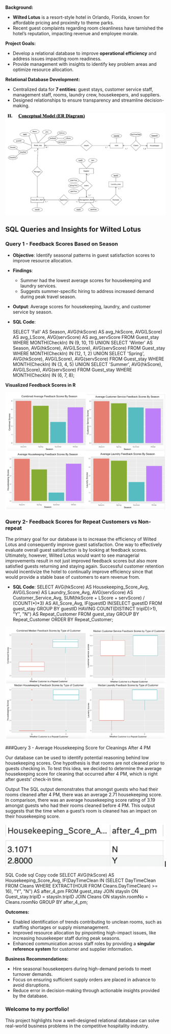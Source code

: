 **Background:**  
  - **Wilted Lotus** is a resort-style hotel in Orlando, Florida, known for affordable pricing and proximity to theme parks.  
  - Recent guest complaints regarding room cleanliness have tarnished the hotel’s reputation, impacting revenue and employee morale.  

**Project Goals:**  

  - Develop a relational database to improve **operational efficiency** and address issues impacting room readiness.  
  - Provide management with insights to identify key problem areas and optimize resource allocation.  

**Relational Database Development:**  
  - Centralized data for **7 entities**: guest stays, customer service staff, management staff, rooms, laundry crew, housekeepers, and suppliers.  
  - Designed relationships to ensure transparency and streamline decision-making.
 
![Conceptual Model ER Diagram](Conceptual%20Model%20ER%20Diagram.png)

## SQL Queries and Insights for Wilted Lotus

### Query 1 - Feedback Scores Based on Season
- **Objective**: Identify seasonal patterns in guest satisfaction scores to improve resource allocation.
- **Findings**:
  - Summer had the lowest average scores for housekeeping and laundry services.
  - Suggests summer-specific hiring to address increased demand during peak travel season.
- **Output**: Average scores for housekeeping, laundry, and customer service by season.
- **SQL Code**:
 
  SELECT 'Fall' AS Season, AVG(hkScore) AS avg_hkScore, AVG(LScore) AS avg_LScore, AVG(servScore) AS avg_servScore
  FROM Guest_stay
  WHERE MONTH(CheckIn) IN (9, 10, 11)
  UNION
  SELECT 'Winter' AS Season, AVG(hkScore), AVG(LScore), AVG(servScore)
  FROM Guest_stay
  WHERE MONTH(CheckIn) IN (12, 1, 2)
  UNION
  SELECT 'Spring', AVG(hkScore), AVG(LScore), AVG(servScore)
  FROM Guest_stay
  WHERE MONTH(CheckIn) IN (3, 4, 5)
  UNION
  SELECT 'Summer', AVG(hkScore), AVG(LScore), AVG(servScore)
  FROM Guest_stay
  WHERE MONTH(CheckIn) IN (6, 7, 8);

**Visualized Feedback Scores in R**

![Feedback_Scores_By_Season](Feedback_Scores_By_Season.png)

### Query 2- Feedback Scores for Repeat Customers vs Non-repeat

The primary goal for our database is to increase the efficiency of Wilted Lotus and consequently improve guest satisfaction. One way to effectively evaluate overall guest satisfaction is by looking at feedback scores. Ultimately, however, Wilted Lotus would want to see managerial improvements result in not just improved feedback scores but also more satisfied guests returning and staying again. Successful customer retention would incentivize the hotel to continually improve efficiency since that would provide a stable base of customers to earn revenue from.

- **SQL Code**:
  SELECT AVG(hkScore) AS Housekeeping_Score_Avg, 
       AVG(LScore) AS Laundry_Score_Avg, 
       AVG(servScore) AS Customer_Service_Avg, 
       SUM(hkScore + LScore + servScore) / (COUNT(*)*3) AS All_Score_Avg,
       IF(guestID IN(SELECT guestID FROM guest_stay GROUP BY guestID HAVING COUNT(DISTINCT tripID)>1), "Y", "N") AS Repeat_Customer
FROM guest_stay
GROUP BY Repeat_Customer
ORDER BY Repeat_Customer;

![Repeat_Customer_Scores](Repeat_Customer_Scores.png)


###Query 3 - Average Housekeeping Score for Cleanings After 4 PM

Our database can be used to identify potential reasoning behind low housekeeping scores. One hypothesis is that rooms are not cleaned prior to guests checking in. To test this idea, we decided to determine the average housekeeping score for cleaning that occurred after 4 PM, which is right after guests’ check-in time.

Output
The SQL output demonstrates that amongst guests who had their rooms cleaned after 4 PM, there was an average 2.71 housekeeping score. In comparison, there was an average housekeeping score rating of 3.19 amongst guests who had their rooms cleaned before 4 PM. This output suggests that the time when a guest’s room is cleaned has an impact on their housekeeping score.

![Housekeeping_Score](Housekeeping_Score.png)

SQL Code
sql
Copy code
SELECT AVG(hkScore) AS Housekeeping_Score_Avg, 
       IF(DayTimeClean IN (SELECT DayTimeClean FROM Cleans WHERE EXTRACT(HOUR FROM Cleans.DayTimeClean) >= 16), "Y", "N") AS after_4_pm
FROM guest_stay
JOIN staysIn ON Guest_stay.tripID = staysIn.tripID
JOIN Cleans ON staysIn.roomNo = Cleans.roomNo
GROUP BY after_4_pm;

**Outcomes:**  
  - Enabled identification of trends contributing to unclean rooms, such as staffing shortages or supply mismanagement.  
  - Improved resource allocation by pinpointing high-impact issues, like increasing housekeeper staff during peak seasons.  
  - Enhanced communication across staff roles by providing a **singular reference system** for customer and supplier information.  

**Business Recommendations:**  
  - Hire seasonal housekeepers during high-demand periods to meet turnover demands.  
  - Focus on ensuring sufficient supply orders are placed in advance to avoid disruptions.  
  - Reduce error in decision-making through actionable insights provided by the database.  

### Welcome to my portfolio!  
This project highlights how a well-designed relational database can solve real-world business problems in the competitive hospitality industry.  
